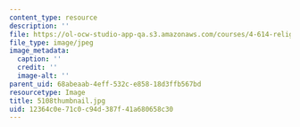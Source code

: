 ```yaml
---
content_type: resource
description: ''
file: https://ol-ocw-studio-app-qa.s3.amazonaws.com/courses/4-614-religious-architecture-and-islamic-cultures-fall-2002/12364c0e71c0c94d387f41a680658c30_5108thumbnail.jpg
file_type: image/jpeg
image_metadata:
  caption: ''
  credit: ''
  image-alt: ''
parent_uid: 68abeaab-4eff-532c-e858-18d3ffb567bd
resourcetype: Image
title: 5108thumbnail.jpg
uid: 12364c0e-71c0-c94d-387f-41a680658c30
---
```

